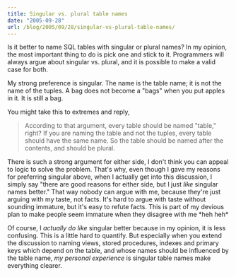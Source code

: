 ```yaml
---
title: Singular vs. plural table names
date: "2005-09-28"
url: /blog/2005/09/28/singular-vs-plural-table-names/
---
```

Is it better to name SQL tables with singular or plural names? In my opinion, the most important thing to do is pick one and stick to it. Programmers will always argue about singular vs. plural, and it is possible to make a valid case for both.

My strong preference is singular. The name is the table name; it is not the name of the tuples. A bag does not become a "bags" when you put apples in it. It is still a bag.

You might take this to extremes and reply,

> According to that argument, every table should be named "table," right? If you are naming the table and not the tuples, every table should have the same name. So the table should be named after the contents, and should be plural.

There is such a strong argument for either side, I don't think you can appeal to logic to solve the problem. That's why, even though I gave my reasons for preferring singular above, when I actually get into this discussion, I simply say "there are good reasons for either side, but I just *like* singular names better." That way nobody can argue with me, because they're just arguing with my taste, not facts. It's hard to argue with taste without sounding immature, but it's easy to refute facts. This is part of my devious plan to make people seem immature when they disagree with me \*heh heh\*

Of course, I *actually do like* singular better because in my opinion, it is less confusing. This is a little hard to quantify. But especially when you extend the discussion to naming views, stored procedures, indexes and primary keys which depend on the table, and whose names should be influenced by the table name, *my personal experience* is singular table names make everything clearer.
